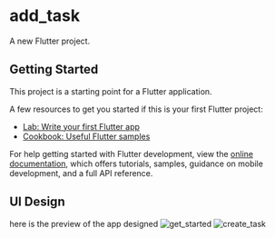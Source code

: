 # add_task

A new Flutter project.

## Getting Started

This project is a starting point for a Flutter application.

A few resources to get you started if this is your first Flutter project:

- [Lab: Write your first Flutter app](https://docs.flutter.dev/get-started/codelab)
- [Cookbook: Useful Flutter samples](https://docs.flutter.dev/cookbook)

For help getting started with Flutter development, view the
[online documentation](https://docs.flutter.dev/), which offers tutorials,
samples, guidance on mobile development, and a full API reference.

## UI Design 
here is the preview of the app designed
![get_started](https://github.com/user-attachments/assets/e4e10762-ad2c-464d-af2d-10950f7dc557)
![create_task](https://github.com/user-attachments/assets/456e8b6f-040b-4416-8d4c-d956ae158cb7)

